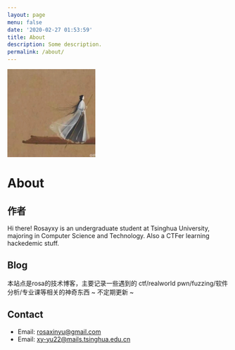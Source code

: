 ```yaml
---
layout: page
menu: false
date: '2020-02-27 01:53:59'
title: About
description: Some description.
permalink: /about/
---
```


<img class="img-rounded" src="/assets/img/uploads/profile.jpg" alt="Xinyu Yu" width="200">

# About
## 作者
Hi there! Rosayxy is an undergraduate student at Tsinghua University, majoring in Computer Science and Technology. Also a CTFer learning hackedemic stuff.
## Blog
本站点是rosa的技术博客，主要记录一些遇到的 ctf/realworld pwn/fuzzing/软件分析/专业课等相关的神奇东西 ~ 不定期更新 ~   
## Contact
- Email: rosaxinyu@gmail.com
- Email: xy-yu22@mails.tsinghua.edu.cn
